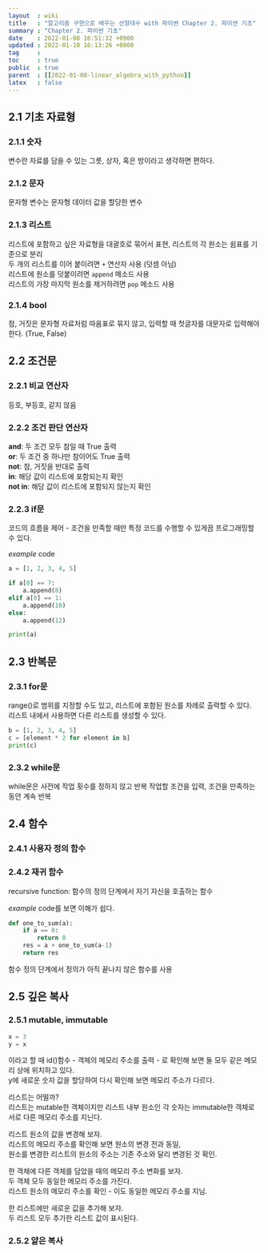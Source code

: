 ```yaml
---
layout  : wiki
title   : "알고리즘 구현으로 배우는 선형대수 with 파이썬 Chapter 2. 파이썬 기초"
summary : "Chapter 2. 파이썬 기초"
date    : 2022-01-08 16:51:32 +0900
updated : 2022-01-10 16:13:26 +0900
tag     : 
toc     : true
public  : true
parent  : [[2022-01-08-linear_algebra_with_python]] 
latex   : false
---
```


## 2.1 기초 자료형

### 2.1.1 숫자

변수란 자료를 담을 수 있는 그릇, 상자, 혹은 방이라고 생각하면 편하다.

### 2.1.2 문자

문자형 변수는 문자형 데이터 값을 할당한 변수  

### 2.1.3 리스트

리스트에 포함하고 싶은 자료형을 대괄호로 묶어서 표현, 리스트의 각 원소는 쉼표를 기준으로 분리  
두 개의 리스트를 이어 붙이려면 `+` 연산자 사용 (덧셈 아님)  
리스트에 원소를 덧붙이려면 `append` 메소드 사용  
리스트의 가장 마지막 원소를 제거하려면 `pop` 메소드 사용  

### 2.1.4 bool

참, 거짓은 문자형 자료처럼 따옴표로 묶지 않고, 입력할 때 첫글자를 대문자로 입력해야 한다. (True, False)  

## 2.2 조건문

### 2.2.1 비교 연산자

등호, 부등호, 같지 않음

### 2.2.2 조건 판단 연산자

**and**: 두 조건 모두 참일 때 True 출력  
**or**: 두 조건 중 하나만 참이어도 True 출력  
**not**: 참, 거짓을 반대로 출력  
**in**: 해당 값이 리스트에 포함되는지 확인  
**not in**: 해당 값이 리스트에 포함되지 않는지 확인

### 2.2.3 if문

코드의 흐름을 제어 - 조건을 만족할 때만 특정 코드를 수행할 수 있게끔 프로그래밍할 수 있다.

*example* code

```python
a = [1, 2, 3, 4, 5]

if a[0] == 7:
    a.append(8)
elif a[0] == 1:
    a.append(10)
else:
    a.append(12)

print(a)
```

## 2.3 반복문

### 2.3.1 for문

range()로 범위를 지정할 수도 있고, 리스트에 포함된 원소를 차례로 출력할 수 있다.  
리스트 내에서 사용하면 다른 리스트를 생성할 수 있다.  

```python
b = [1, 2, 3, 4, 5]
c = [element * 2 for element in b]
print(c)
```

### 2.3.2 while문

while문은 사전에 작업 횟수를 정하지 않고 반복 작업할 조건을 입력, 조건을 만족하는 동안 계속 반복

## 2.4 함수

### 2.4.1 사용자 정의 함수

### 2.4.2 재귀 함수

recursive function: 함수의 정의 단계에서 자기 자신을 호출하는 함수  

*example* code를 보면 이해가 쉽다.  

```python
def one_to_sum(a):
    if a == 0:
        return 0
    res = a + one_to_sum(a-1)
    return res
```

함수 정의 단계에서 정의가 아직 끝나지 않은 함수를 사용

## 2.5 깊은 복사

### 2.5.1 mutable, immutable

```python
x = 3
y = x
```

이라고 할 때 id()함수 - 객체의 메모리 주소를 출력 - 로 확인해 보면 둘 모두 같은 메모리 상에 위치하고 있다.  
y에 새로운 숫자 값을 할당하여 다시 확인해 보면 메모리 주소가 다르다.  

리스트는 어떨까?  
리스트는 mutable한 객체이지만 리스트 내부 원소인 각 숫자는 immutable한 객체로 서로 다른 메모리 주소를 지닌다.  

리스트 원소의 값을 변경해 보자.  
리스트의 메모리 주소를 확인해 보면 원소의 변경 전과 동일,  
원소를 변경한 리스트의 원소의 주소는 기존 주소와 달리 변경된 것 확인.  

한 객체에 다른 객체를 담았을 때의 메모리 주소 변화를 보자.  
두 객체 모두 동일한 메모리 주소를 가진다.  
리스트 원소의 메모리 주소를 확인 - 이도 동일한 메모리 주소를 지님.  

한 리스트에만 새로운 값을 추가해 보자.  
두 리스트 모두 추가한 리스트 값이 표시된다.

### 2.5.2 얕은 복사
